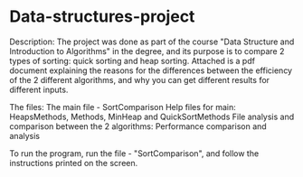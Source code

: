 # Data-structures-project

Description:
The project was done as part of the course "Data Structure and Introduction to Algorithms" in the degree, and its purpose is to compare 2 types of sorting: quick sorting and heap sorting. Attached is a pdf document explaining the reasons for the differences between the efficiency of the 2 different algorithms, and why you can get different results for different inputs.

The files:
The main file - SortComparison
Help files for main: HeapsMethods, Methods, MinHeap and QuickSortMethods
File analysis and comparison between the 2 algorithms: Performance comparison and analysis

To run the program, run the file - "SortComparison", and follow the instructions printed on the screen.
